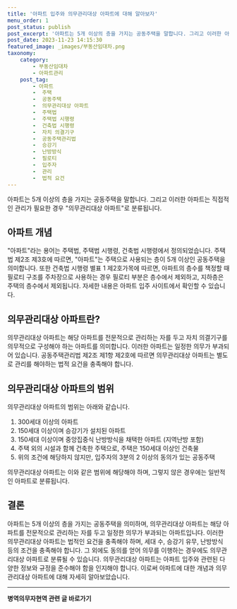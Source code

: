 ```yaml
---
title: '아파트 입주와 의무관리대상 아파트에 대해 알아보자'
menu_order: 1
post_status: publish
post_excerpt: '아파트는 5개 이상의 층을 가지는 공동주택을 말합니다. 그리고 이러한 아파트는 직접적인 관리가 필요한 경우  의무관리대상 아파트 로 분류됩니다.'
post_date: 2023-11-23 14:15:30
featured_image: _images/부동산임대차.png
taxonomy:
    category:
        - 부동산임대차
        - 아파트관리
    post_tag:
        - 아파트
        -  주택
        -  공동주택
        -  의무관리대상 아파트
        -  주택법
        -  주택법 시행령
        -  건축법 시행령
        -  자치 의결기구
        -  공동주택관리법
        -  승강기
        -  난방방식
        -  필로티
        -  입주자
        -  관리
        -  법적 요건
---
```



아파트는 5개 이상의 층을 가지는 공동주택을 말합니다. 그리고 이러한 아파트는 직접적인 관리가 필요한 경우 "의무관리대상 아파트"로 분류됩니다.

## 아파트 개념
"아파트"라는 용어는 주택법, 주택법 시행령, 건축법 시행령에서 정의되었습니다. 주택법 제2조 제3호에 따르면, "아파트"는 주택으로 사용되는 층이 5개 이상인 공동주택을 의미합니다. 또한 건축법 시행령 별표 1 제2호가목에 따르면, 아파트의 층수를 책정할 때 필로티 구조를 주차장으로 사용하는 경우 필로티 부분은 층수에서 제외하고, 지하층은 주택의 층수에서 제외됩니다. 자세한 내용은 아파트 입주 사이트에서 확인할 수 있습니다.

## 의무관리대상 아파트란?
의무관리대상 아파트는 해당 아파트를 전문적으로 관리하는 자를 두고 자치 의결기구를 의무적으로 구성해야 하는 아파트를 의미합니다. 이러한 아파트는 일정한 의무가 부과되어 있습니다. 공동주택관리법 제2조 제1항 제2호에 따르면 의무관리대상 아파트는 별도로 관리를 해야하는 법적 요건을 충족해야 합니다.

## 의무관리대상 아파트의 범위
의무관리대상 아파트의 범위는 아래와 같습니다.

1. 300세대 이상의 아파트
2. 150세대 이상이며 승강기가 설치된 아파트
3. 150세대 이상이며 중앙집중식 난방방식을 채택한 아파트 (지역난방 포함)
4. 주택 외의 시설과 함께 건축한 주택으로, 주택은 150세대 이상인 건축물
5. 위의 조건에 해당하지 않지만, 입주자의 3분의 2 이상의 동의가 있는 공동주택

의무관리대상 아파트는 이와 같은 범위에 해당해야 하며, 그렇지 않은 경우에는 일반적인 아파트로 분류됩니다.

## 결론
아파트는 5개 이상의 층을 가지는 공동주택을 의미하며, 의무관리대상 아파트는 해당 아파트를 전문적으로 관리하는 자를 두고 일정한 의무가 부과되는 아파트입니다. 이러한 의무관리대상 아파트는 법적인 요건을 충족해야 하며, 세대 수, 승강기 유무, 난방방식 등의 조건을 충족해야 합니다. 그 외에도 동의를 얻어 의무를 이행하는 경우에도 의무관리대상 아파트로 분류될 수 있습니다. 의무관리대상 아파트는 아파트 입주와 관련된 다양한 정보와 규정을 준수해야 함을 인지해야 합니다. 이로써 아파트에 대한 개념과 의무관리대상 아파트에 대해 자세히 알아보았습니다.
<!-- wp:separator -->
<hr class="wp-block-separator has-alpha-channel-opacity"/>
<!-- /wp:separator -->

<!-- wp:group {"backgroundColor":"base","layout":{"type":"constrained"}} -->
<div class="wp-block-group has-base-background-color has-background"><!-- wp:paragraph {"align":"center","fontSize":"medium"} -->
<p class="has-text-align-center has-large-font-size"><strong>병역의무자현역 관련 글 바로가기</strong></p>
<!-- /wp:paragraph -->


<!-- wp:latest-posts
{"categories":[{"id":9912,"count":19,"description":"","link":"https://uknowlaw.com/category/%eb%b3%91%ec%97%ad%ec%9d%98%eb%ac%b4%ec%9e%90%ed%98%84%ec%97%ad/","name":"병역의무자현역","slug":"병역의무자현역","taxonomy":"category","parent":0,"meta":[],"_links":{"self":[{"href":"https://uknowlaw.com/wp-json/wp/v2/categories/9912"}],"collection":[{"href":"https://uknowlaw.com/wp-json/wp/v2/categories"}],"about":[{"href":"https://uknowlaw.com/wp-json/wp/v2/taxonomies/category"}],"wp:post_type":[{"href":"https://uknowlaw.com/wp-json/wp/v2/posts?categories=9912"}],"curies":[{"name":"wp","href":"https://api.w.org/{rel}","templated":true}]}}],"postsToShow":100,"excerptLength":28,"postLayout":"grid","columns":2,"featuredImageAlign":"left","featuredImageSizeSlug":"large","fontSize":"small"} /--></div>
<!-- /wp:group -->